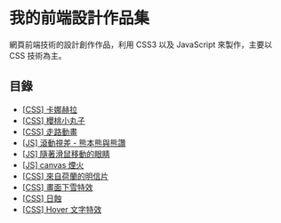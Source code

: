 # 我的前端設計作品集

網頁前端技術的設計創作作品，利用 CSS3 以及 JavaScript 來製作，主要以 CSS 技術為主。

## 目錄

- [[CSS] 卡娜赫拉](https://waveciou.github.io/FrontEndDesign/kanahei/)
- [[CSS] 櫻桃小丸子](https://waveciou.github.io/FrontEndDesign/chibimaruko/)
- [[CSS] 走路動畫](https://waveciou.github.io/FrontEndDesign/walking/)
- [[JS] 滾動視差 - 熊本熊與熊讚](https://waveciou.github.io/FrontEndDesign/two-bear/)
- [[JS] 隨著滑鼠移動的眼睛](https://waveciou.github.io/FrontEndDesign/eyes-follow/)
- [[JS] canvas 煙火](https://waveciou.github.io/FrontEndDesign/firework/)
- [[CSS] 來自荷蘭的明信片](https://waveciou.github.io/FrontEndDesign/postcard/Netherlands/)
- [[CSS] 畫面下雪特效](https://waveciou.github.io/FrontEndDesign/snow-fall/)
- [[CSS] 日蝕](https://waveciou.github.io/FrontEndDesign/solar-eclipse/)
- [[CSS] Hover 文字特效](https://waveciou.github.io/FrontEndDesign/text-effect/)

